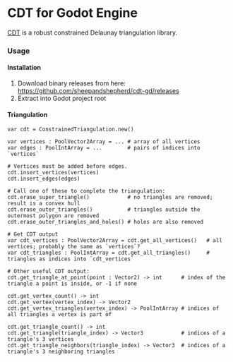 CDT for Godot Engine
====================

[CDT](https://github.com/artem-ogre/CDT) is a robust constrained Delaunay triangulation library.

### Usage

#### Installation

1. Download binary releases from here: <https://github.com/sheepandshepherd/cdt-gd/releases>
2. Extract into Godot project root

#### Triangulation

```gdscript
var cdt = ConstrainedTriangulation.new()

var vertices : PoolVector2Array = ... # array of all vertices
var edges : PoolIntArray = ...        # pairs of indices into `vertices`

# Vertices must be added before edges.
cdt.insert_vertices(vertices)
cdt.insert_edges(edges)

# Call one of these to complete the triangulation:
cdt.erase_super_triangle()            # no triangles are removed; result is a convex hull
cdt.erase_outer_triangles()           # triangles outside the outermost polygon are removed
cdt.erase_outer_triangles_and_holes() # holes are also removed

# Get CDT output
var cdt_vertices : PoolVector2Array = cdt.get_all_vertices()   # all vertices; probably the same as `vertices`?
var cdt_triangles : PoolIntArray = cdt.get_all_triangles()     # triangles as indices into `cdt_vertices`

# Other useful CDT output:
cdt.get_triangle_at_point(point : Vector2) -> int      # index of the triangle a point is inside, or -1 if none

cdt.get_vertex_count() -> int
cdt.get_vertex(vertex_index) -> Vector2
cdt.get_vertex_triangles(vertex_index) -> PoolIntArray # indices of all triangles a vertex is part of

cdt.get_triangle_count() -> int
cdt.get_triangle(triangle_index) -> Vector3            # indices of a triangle's 3 vertices
cdt.get_triangle_neighbors(triangle_index) -> Vector3  # indices of a triangle's 3 neighboring triangles
```


